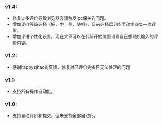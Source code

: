 ### v1.4:
* 修复过多评价导致浏览器奔溃触发ipc保护的问题。
* 增加评价等级选择（好，中，差，随机），目前选择后只能手动提交每一次评价。
* 增加评语个性化设置，现在大家可以在代码开始位置设置自己想随机输入的评价内容。

### v1.2:
* 感谢happyzjhao的反馈，修复对已评价完条目无法处理的问题

### v1.1:
* 支持所有操作自动化。

### v1.0:
* 支持自动评价和提交，但未支持全部自动化。